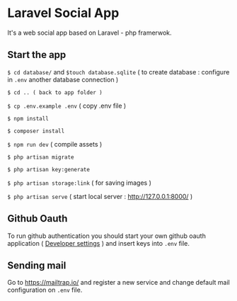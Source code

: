 # Laravel Social App

It's a web social app based on Laravel - php framerwok.

## Start the app

`$ cd database/` and `$touch database.sqlite`  ( to create database : configure in `.env` another database connection )

`$ cd .. ( back to app folder )`

`$ cp .env.example .env` ( copy .env file )

`$ npm install`

`$ composer install`

`$ npm run dev` ( compile assets )

`$ php artisan migrate`

`$ php artisan key:generate`

`$ php artisan storage:link` ( for saving images )

`$ php artisan serve` ( start local server : http://127.0.0.1:8000/ )

## Github Oauth

To run github authentication you should start your own github oauth application ( [Developer settings](https://github.com/settings/apps) ) and insert keys into `.env` file.

## Sending mail

Go to https://mailtrap.io/ and register a new service and change default mail configuration on `.env` file.
